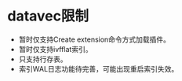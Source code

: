 # datavec限制

- 暂时仅支持Create extension命令方式加载插件。
- 暂时仅支持ivfflat索引。
- 只支持行存表。
- 索引WAL日志功能待完善，可能出现重启索引失效。
